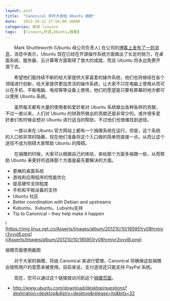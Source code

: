 ```yaml
---
layout: post
title:	"Canonical 呼吁大家给 Ubuntu 捐款"
date:	2012-10-12 17:56:00 +0800 
categories:	新闻 linuxcn 
tags:	[linuxcn,开源,Ubuntu,捐赠]
---
```



　　Mark Shuttleworth (Ubuntu 母公司负责人) 在公司的[博客上发布了一则消息](http://blog.canonical.com/2012/10/09/contributions-come-in-many-forms/)，消息中表示，Ubuntu 现在已经在开源操作系统方面做出了长足的努力，在桌面系统、服务器、云计算等方面取得了很大的成就，而且 Ubuntu 将永远免费开源下去。


　　希望他们能持续不断的给大家提供大家喜爱的操作系统，他们也将继续在各个领域进行创新，给大家提供更加灵活的操作系统，让大家不只在电脑上使用从而可以在手机、平板电脑、电视等等设备上使用，他们的愿望是只要有屏幕的地方都可以使用 Ubuntu 系统。


　　虽然每天都有大量的使用者和爱好者对 Ubuntu 系统做出各种各样的贡献，不过一直以来，人们对 Ubuntu 的财政所做出的贡献还是非常少的。或许很多爱好者们有时候会想对 Ubuntu 进行适当的帮助，不过他们也很难找到途径。


　　一直以来在 Ubuntu 官方网站上都有一个捐赠系统在运行，但是，这个系统的入口却非常的隐蔽，现在他们准备将这个入口做的简单而直接一点。从而让这个途径不成为阻碍大家帮助 Ubuntu 的障碍。


　　在捐赠的时候，大家可以根据自己的体验，来给那个方面多捐赠一些，从而帮助 Ubuntu 来更好的选择那个方面是最先要解决的方面。


* 更棒的桌面系统
* 游戏和应用程序的性能优化
* 提高硬件支持程度
* 手机和平板设备的支持
* Ubuntu 社区
* Better coordination with Debian and upstreams
* Kubuntu、Xubuntu、Lubuntu支持
* Tip to Canonical – they help make it happen


![https://img.linux.net.cn/Asserts/Images/album/201210/10/185951ry08hrmiyr3vvvl8.png](/Asserts/Images/album/201210/10/185951ry08hrmiyr3vvvl8.png)


捐赠页面使用截图


　　对于大家的捐赠，将由 Canonical 来进行管理，Canonical 将确保这些捐赠会按照用户的意愿来被使用。目前来说，支付途径还只能支持 PayPal 系统。


　　现在，您可以通过这个链接就访问到这个[捐赠页面](http://www.ubuntu.com/download/desktop/questions?destination=desktop&distro=desktop&release=lts&bits=32)。


* <http://www.ubuntu.com/download/desktop/questions?destination=desktop&distro=desktop&release=lts&bits=32>
